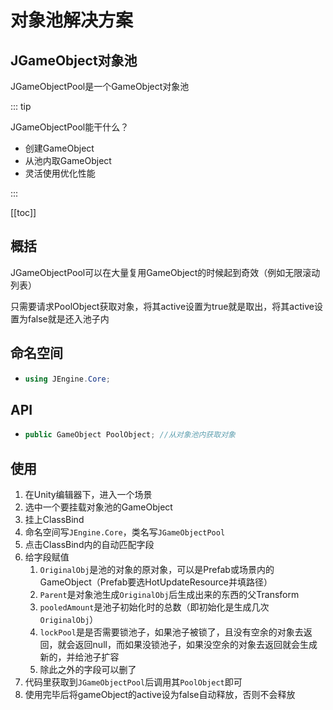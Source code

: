 # 对象池解决方案

## JGameObject对象池

JGameObjectPool是一个GameObject对象池

::: tip

JGameObjectPool能干什么？

- 创建GameObject
- 从池内取GameObject
- 灵活使用优化性能

:::



[[toc]]



## 概括

JGameObjectPool可以在大量复用GameObject的时候起到奇效（例如无限滚动列表）

只需要请求PoolObject获取对象，将其active设置为true就是取出，将其active设置为false就是还入池子内



## 命名空间

- ```csharp
  using JEngine.Core;
  ```

## API

- ```csharp
  public GameObject PoolObject; //从对象池内获取对象
  ```



## 使用

1. 在Unity编辑器下，进入一个场景
2. 选中一个要挂载对象池的GameObject
3. 挂上ClassBind
4. 命名空间写```JEngine.Core```，类名写```JGameObjectPool```
5. 点击ClassBind内的自动匹配字段
6. 给字段赋值
   1. ```OriginalObj```是池的对象的原对象，可以是Prefab或场景内的GameObject（Prefab要选HotUpdateResource并填路径）
   2. ```Parent```是对象池生成```OriginalObj```后生成出来的东西的父Transform
   3. ```pooledAmount```是池子初始化时的总数（即初始化是生成几次```OriginalObj```）
   4. ```lockPool```是是否需要锁池子，如果池子被锁了，且没有空余的对象去返回，就会返回null，而如果没锁池子，如果没空余的对象去返回就会生成新的，并给池子扩容
   5. 除此之外的字段可以删了
7. 代码里获取到```JGameObjectPool```后调用其```PoolObject```即可
8. 使用完毕后将gameObject的active设为false自动释放，否则不会释放